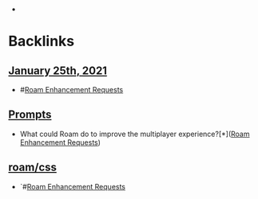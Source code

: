 - 

# Backlinks
## [January 25th, 2021](<January 25th, 2021.md>)
- #[Roam Enhancement Requests](<Roam Enhancement Requests.md>)

## [Prompts](<Prompts.md>)
- What could Roam do to improve the multiplayer experience?[*]([Roam Enhancement Requests](<Roam Enhancement Requests.md>))

## [roam/css](<roam/css.md>)
- `#[Roam Enhancement Requests](<Roam Enhancement Requests.md>)

